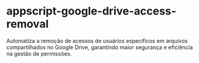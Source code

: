 # appscript-google-drive-access-removal
Automatiza a remoção de acessos de usuários específicos em arquivos compartilhados no Google Drive, garantindo maior segurança e eficiência na gestão de permissões.
